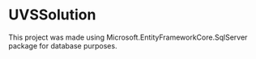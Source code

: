 # UVSSolution

This project was made using Microsoft.EntityFrameworkCore.SqlServer package for database purposes.
